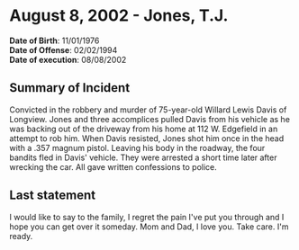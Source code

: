 # August 8, 2002 - Jones, T.J.

**Date of Birth**: 11/01/1976<br/>
**Date of Offense**: 02/02/1994<br/>
**Date of execution**: 08/08/2002<br/>

## Summary of Incident
Convicted in the robbery and murder of 75-year-old Willard Lewis Davis of Longview. Jones and three accomplices pulled Davis from his vehicle as he was backing out of the driveway from his home at 112 W. Edgefield in an attempt to rob him. When Davis resisted, Jones shot him once in the head with a .357 magnum pistol. Leaving his body in the roadway, the four bandits fled in Davis' vehicle. They were arrested a short time later after wrecking the car. All gave written confessions to police.

## Last statement
I would like to say to the family, I regret the pain I've put you through and I hope you can get over it someday. Mom and Dad, I love you. Take care. I'm ready.